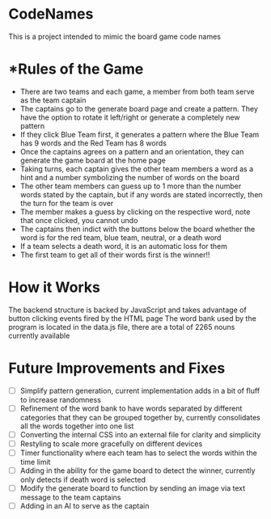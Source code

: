 # CodeNames
This is a project intended to mimic the board game code names

# *Rules of the Game
- There are two teams and each game, a member from both team serve as the team captain
- The captains go to the generate board page and create a pattern. They have the option to rotate it left/right or generate a completely new pattern
- If they click Blue Team first, it generates a pattern where the Blue Team has 9 words and the Red Team has 8 words
- Once the captains agrees on a pattern and an orientation, they can generate the game board at the home page
- Taking turns, each captain gives the other team members a word as a hint and a number symbolizing the number of words on the board
- The other team members can guess up to 1 more than the number words stated by the captain, but if any words are stated incorrectly, then the turn for the team is over
- The member makes a guess by clicking on the respective word, note that once clicked, you cannot undo
- The captains then indict with the buttons below the board whether the word is for the red team, blue team, neutral, or a death word
- If a team selects a death word, it is an automatic loss for them
- The first team to get all of their words first is the winner!!

# How it Works
The backend structure is backed by JavaScript and takes advantage of button clicking events fired by the HTML page
The word bank used by the program is located in the data.js file, there are a total of 2265 nouns currently available

# Future Improvements and Fixes
- [ ] Simplify pattern generation, current implementation adds in a bit of fluff to increase randomness
- [ ] Refinement of the word bank to have words separated by different categories that they can be grouped together by, currently consolidates all the words together into one list
- [ ] Converting the internal CSS into an external file for clarity and simplicity
- [ ] Restyling to scale more gracefully on different devices
- [ ] Timer functionality where each team has to select the words within the time limit
- [ ] Adding in the ability for the game board to detect the winner, currently only detects if death word is selected
- [ ] Modify the generate board to function by sending an image via text message to the team captains
- [ ] Adding in an AI to serve as the captain
